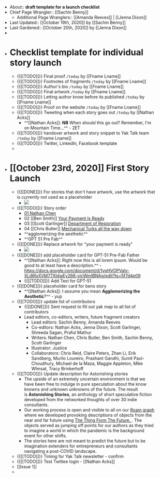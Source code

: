 - About:: __draft template for a launch checklist__
- Chief Page Wrangler:: [[Sachin Benny]]
    - Additional Page Wranglers:: [[Amanda Reeves]] | [[Jenna Dixon]] 
- Last Updated:: [[October 19th, 2020]] by [[Sachin Benny]]
- Last Gardened:: [[October 20th, 2020]] by [[Jenna Dixon]] 
- 
- # Checklist template for individual story launch
    - {{[[TODO]]}} Final proof `/today` by [[Fname Lname]]
    - {{[[TODO]]}} Footnotes of fragments `/today` by [[Fname Lname]]
    - {{[[TODO]]}} Author's bio `/today` by [[Fname Lname]]
    - {{[[TODO]]}} Final artwork `/today` by [[Fname Lname]]
    - {{[[TODO]]}} Letting author know before its published `/today` by [[Fname Lname]]
    - {{[[TODO]]}} Proof on the website `/today` by [[Fname Lname]]
    - {{[[TODO]]}} Tweeting when each story goes out `/today` by [[Nathan Acks]]
        - ^^[[Nathan Acks]]: **NB** When should this go out? Remember, I'm on Mountain Time...^^ - 2ET
    - {{[[TODO]]}} handover artwork and story snippet to Yak Talk team `/today` by [[Fname Lname]]
    - {{[[TODO]]}} Twitter, LinkedIn, Facebook template 
    - 
- # [[October 23rd, 2020]] First Story Launch
    - {{[[DONE]]}} For stories that don't have artwork, use the artwork that is currently not used as a placeholder
        - ![](https://firebasestorage.googleapis.com/v0/b/firescript-577a2.appspot.com/o/imgs%2Fapp%2FAstonishing_Stories%2F8_2vjsm4jr.jpg?alt=media&token=227bf013-4ca2-4226-b582-4453b01de8e3)
    - {{[[TODO]]}} Story order 
        - [01 Nathan Chen](((8yEaJjIrg)))
        - 02 [[Ben Smith]] [Your Payment Is Ready](https://docs.google.com/document/d/15LRvkKeNMwRgr6Zf8dYLBBAqhpBxIyLP_WBE16H-PCg)
        - 03 [[Scott Garlinger]] [Department of Restoration](https://docs.google.com/document/d/1JrlKrp4C3sy9ByOecAEWc2mxnoodvM5PWVAqpGVFhVY/edit?usp=sharing) 
        - 04 [[Chris Butler]] [Mechanical Turks all the way down](https://docs.google.com/document/d/1HpnU_k_Q3xulIfwiEtdpfMycZeTRvR-cPWDl8mA___E/edit?usp=sharing)
        - ^^agglomerizing the aesthetic^^
        - ^^GPT 51 Pre Fab^^
    - {{[[DONE]]}} Replace artwork for "your payment is ready" 
        - ![](https://cdn.discordapp.com/attachments/748199697218404353/764983763406815232/in_a_class_of_their_own.jpg)
    - {{[[DONE]]}} add placeholder card for GPT-51 Pre-Fab Father 
        - ^^[[Nathan Acks]]: Right now this is all lorem ipsum. Would be good to at least have a description.^^ - https://docs.google.com/document/d/1ypHVOPVaIv-XLi8RxXVM77XIdwEy266-viriWmlBNAg/edit?ts=5f7d4e09
        - {{[[TODO]]}} Add Text for GPT-51
    - {{[[DONE]]}} placeholder card for bens story
        - ^^[[Nathan Acks]]: I assume you mean __Agglomerizing the Aesthetic__?^^ - yup
    - {{[[TODO]]}} update list of contributors 
        - {{[[DONE]]}} Sent request to fill out yak map to all list of contributors 
        - Lead editors, co-editors, writers, future fragment creators
            - Lead editors: Sachin Benny, Amanda Reeves
            - Co-editors: Nathan Acks, Jenna Dixon, Scott Garlinger, Shreeda Sagan, Praful Mathur
            - Writers: Nathan Chen, Chris Butler, Ben Smith, Sachin Benny, Scott Garlinger
            - Illustrator: Justice
            - Collaborators: Chris Reid, Claire Peters, Zhan Li, Erik Sandberg, Murilo Loureiro, Prashant Gandhi, Sumit Paul-Choudhury, Michael de la Maza, Maggie Appleton, Mike WImsat, Tracy Brinkerhoff
    - {{[[TODO]]}} Update description for Astonishing stories 
        - The upside of an extremely uncertain environment is that we have been free to indulge in pure speculation about the know knowns and unknown unknowns of the future. The result is __Astonishing Stories__, an anthology of short speculative fiction developed from the networked thoughts of over 30 indie consultants.
        - Our working process is open and visible to all on our [Roam graph](https://roamresearch.com/#/app/Astonishing_Stories/graph) where we developed provoking descriptions of objects from the near and far future using [The Thing From The Future. ](http://situationlab.org/project/the-thing-from-the-future/). The objects served as jumping off points for our authors as they tried to imagine a world in which the pandemic is the background event for other shifts. 
        - The stories here are not meant to predict the future but to be imagination extenders for entrepreneurs and consultants navigating a post-COVID landscape.
    - {{[[TODO]]}} Timing for Yak Talk newsletter - confirm 
    - {{[[TODO]]}} Test Twittee login - [[Nathan Acks]]
    - [[Issue 1]]
    - 
